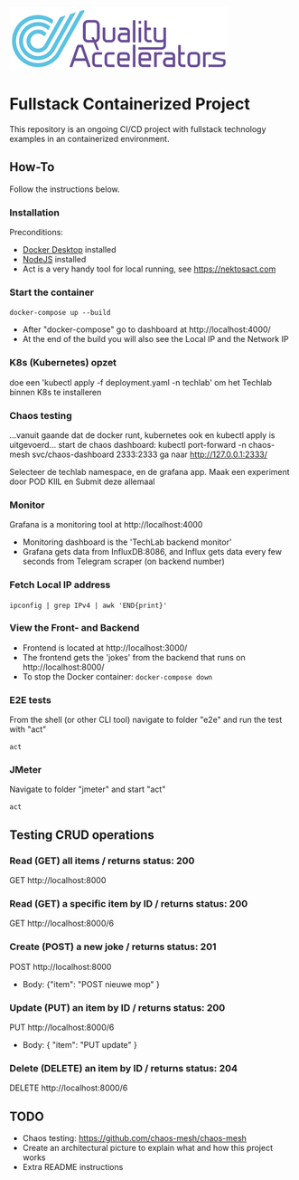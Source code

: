 ![logo](src/qa.png)

# Fullstack Containerized Project

This repository is an ongoing CI/CD project with fullstack technology examples in an containerized environment. 

## How-To
Follow the instructions below. 

### Installation
Preconditions:
- [Docker Desktop](https://docs.docker.com/desktop/install/windows-install/) installed
- [NodeJS](https://nodejs.org/en/download/package-manager) installed
- Act is a very handy tool for local running, see <https://nektosact.com>

### Start the container
```docker-compose up --build```
- After "docker-compose" go to dashboard at http://localhost:4000/
- At the end of the build you will also see the Local IP and the Network IP

### K8s (Kubernetes) opzet
doe een 'kubectl apply -f deployment.yaml -n techlab' om het Techlab binnen K8s te installeren

### Chaos testing
...vanuit gaande dat de docker runt, kubernetes ook en kubectl apply is uitgevoerd...
start de chaos dashboard:  kubectl port-forward -n chaos-mesh svc/chaos-dashboard 2333:2333
ga naar http://127.0.0.1:2333/

Selecteer de techlab namespace, en de grafana app. 
Maak een experiment door POD KIlL en Submit deze allemaal 

### Monitor
Grafana is a monitoring tool at http://localhost:4000

- Monitoring dashboard is the 'TechLab backend monitor'
- Grafana gets data from InfluxDB:8086, and Influx gets data every few seconds from Telegram scraper (on backend number)

### Fetch Local IP address
```ipconfig | grep IPv4 | awk 'END{print}'```  


### View the Front- and Backend 
- Frontend is located at http://localhost:3000/
- The frontend gets the 'jokes' from the backend that runs on http://localhost:8000/
- To stop the Docker container:
 ```docker-compose down```

### E2E tests
From the shell (or other CLI tool) navigate to folder "e2e" and run the test with "act"

```cd e2e
act
```
### JMeter
Navigate to folder "jmeter" and start "act"

```cd jmeter
act
```

## Testing CRUD operations

### Read (GET) all items / returns status: 200
GET http://localhost:8000

### Read (GET) a specific item by ID / returns status: 200
GET http://localhost:8000/6

### Create (POST) a new joke / returns status: 201
POST http://localhost:8000
- Body: {"item": "POST nieuwe mop" }

### Update (PUT) an item by ID / returns status: 200
PUT http://localhost:8000/6
- Body: { "item": "PUT update" }

### Delete (DELETE) an item by ID / returns status: 204
DELETE http://localhost:8000/6

## TODO
- Chaos testing: https://github.com/chaos-mesh/chaos-mesh
- Create an architectural picture to explain what and how this project works
- Extra README instructions